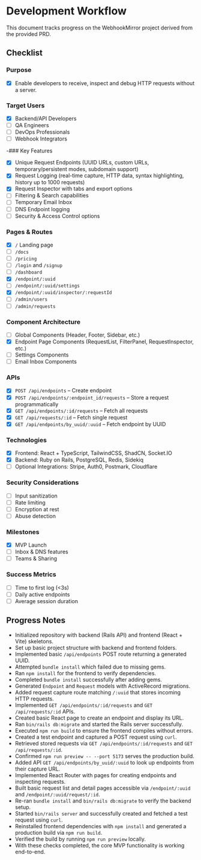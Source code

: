 # Development Workflow

This document tracks progress on the WebhookMirror project derived from the provided PRD.

## Checklist

### Purpose
- [x] Enable developers to receive, inspect and debug HTTP requests without a server.

### Target Users
- [x] Backend/API Developers
- [ ] QA Engineers
- [ ] DevOps Professionals
- [ ] Webhook Integrators

-### Key Features
- [x] Unique Request Endpoints (UUID URLs, custom URLs, temporary/persistent modes, subdomain support)
- [x] Request Logging (real-time capture, HTTP data, syntax highlighting, history up to 1000 requests)
- [x] Request Inspector with tabs and export options
- [ ] Filtering & Search capabilities
- [ ] Temporary Email Inbox
- [ ] DNS Endpoint logging
- [ ] Security & Access Control options

### Pages & Routes
- [x] `/` Landing page
- [ ] `/docs`
- [ ] `/pricing`
- [ ] `/login` and `/signup`
- [ ] `/dashboard`
- [x] `/endpoint/:uuid`
- [ ] `/endpoint/:uuid/settings`
- [x] `/endpoint/:uuid/inspector/:requestId`
- [ ] `/admin/users`
- [ ] `/admin/requests`

### Component Architecture
- [ ] Global Components (Header, Footer, Sidebar, etc.)
- [x] Endpoint Page Components (RequestList, FilterPanel, RequestInspector, etc.)
- [ ] Settings Components
- [ ] Email Inbox Components

### APIs
- [x] `POST /api/endpoints` – Create endpoint
- [x] `POST /api/endpoints/:endpoint_id/requests` – Store a request programmatically
- [x] `GET /api/endpoints/:id/requests` – Fetch all requests
- [x] `GET /api/requests/:id` – Fetch single request
- [x] `GET /api/endpoints/by_uuid/:uuid` – Fetch endpoint by UUID

### Technologies
- [x] Frontend: React + TypeScript, TailwindCSS, ShadCN, Socket.IO
- [x] Backend: Ruby on Rails, PostgreSQL, Redis, Sidekiq
- [ ] Optional Integrations: Stripe, Auth0, Postmark, Cloudflare

### Security Considerations
- [ ] Input sanitization
- [ ] Rate limiting
- [ ] Encryption at rest
- [ ] Abuse detection

### Milestones
- [x] MVP Launch
- [ ] Inbox & DNS features
- [ ] Teams & Sharing

### Success Metrics
- [ ] Time to first log (<3s)
- [ ] Daily active endpoints
- [ ] Average session duration

## Progress Notes
- Initialized repository with backend (Rails API) and frontend (React + Vite) skeletons.
- Set up basic project structure with backend and frontend folders.
- Implemented basic `/api/endpoints` POST route returning a generated UUID.
- Attempted `bundle install` which failed due to missing gems.
- Ran `npm install` for the frontend to verify dependencies.
- Completed `bundle install` successfully after adding gems.
- Generated `Endpoint` and `Request` models with ActiveRecord migrations.
- Added request capture route matching `/:uuid` that stores incoming HTTP requests.
- Implemented `GET /api/endpoints/:id/requests` and `GET /api/requests/:id` APIs.
- Created basic React page to create an endpoint and display its URL.
- Ran `bin/rails db:migrate` and started the Rails server successfully.
- Executed `npm run build` to ensure the frontend compiles without errors.
- Created a test endpoint and captured a POST request using `curl`.
- Retrieved stored requests via `GET /api/endpoints/:id/requests` and `GET /api/requests/:id`.
- Confirmed `npm run preview -- --port 5173` serves the production build.
- Added API `GET /api/endpoints/by_uuid/:uuid` to look up endpoints from their capture URL.
- Implemented React Router with pages for creating endpoints and inspecting requests.
- Built basic request list and detail pages accessible via `/endpoint/:uuid` and `/endpoint/:uuid/request/:id`.
- Re-ran `bundle install` and `bin/rails db:migrate` to verify the backend setup.
- Started `bin/rails server` and successfully created and fetched a test request using `curl`.
- Reinstalled frontend dependencies with `npm install` and generated a production build via `npm run build`.
- Verified the build by running `npm run preview` locally.
- With these checks completed, the core MVP functionality is working end-to-end.
